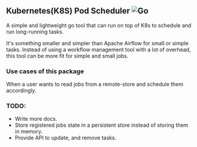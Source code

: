 ## Kubernetes(K8S) Pod Scheduler ![Go](https://github.com/ahmagdy/k8s-pod-scheduler/workflows/Go/badge.svg?branch=master)
A simple and lightweight go tool that can run on top of K8s to schedule and run long-running tasks.

It's something smaller and simpler than Apache Airflow for small or simple tasks. Instead of using a workflow management tool with a lot of overhead, this tool can be more fit for simple and small jobs.
 

### Use cases of this package
When a user wants to read jobs from a remote-store and schedule them accordingly.




### TODO:
- Write more docs.
- Store registered jobs state in a persistent store instead of storing them in memory.
- Provide API to update, and remove tasks. 
 